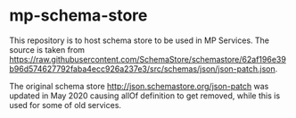 # mp-schema-store

This repository is to host schema store to be used in MP Services.
The source is taken from https://raw.githubusercontent.com/SchemaStore/schemastore/62af196e39b96d574627792faba4ecc926a237e3/src/schemas/json/json-patch.json.

The original schema store http://json.schemastore.org/json-patch was updated in May 2020 causing allOf definition to get removed, while this is used for some of old services.
